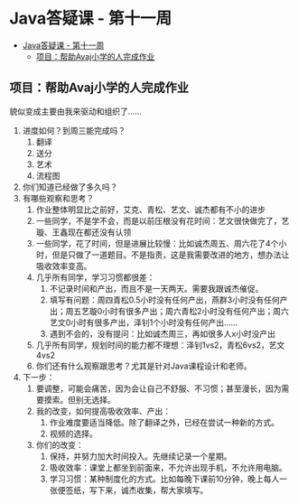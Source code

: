 # Java答疑课 - 第十一周

- [Java答疑课 - 第十一周](#java%E7%AD%94%E7%96%91%E8%AF%BE---%E7%AC%AC%E5%8D%81%E4%B8%80%E5%91%A8)
  - [项目：帮助Avaj小学的人完成作业](#%E9%A1%B9%E7%9B%AE%E5%B8%AE%E5%8A%A9avaj%E5%B0%8F%E5%AD%A6%E7%9A%84%E4%BA%BA%E5%AE%8C%E6%88%90%E4%BD%9C%E4%B8%9A)

## 项目：帮助Avaj小学的人完成作业

貌似变成主要由我来驱动和组织了……

1. 进度如何？到周三能完成吗？
   1. 翻译
   2. 送分
   3. 艺术
   4. 流程图
2. 你们知道已经做了多久吗？
3. 有哪些观察和思考？
   1. 作业整体明显比之前好，艾克、青松、艺文、诚杰都有不小的进步
   2. 一些同学，不是学不会，而是以前压根没有花时间：艺文很快做完了，艺璇、王鑫现在都还没有认领
   3. 一些同学，花了时间，但是进展比较慢：比如诚杰周五、周六花了4个小时，但是只做了一道题目。不是指责，这是我需要改进的地方，想办法让吸收效率变高。
   4. 几乎所有同学，学习习惯都很差：
      1. 不记录时间和产出，而且不是一天两天。需要我跟诚杰催促。
      2. 填写有问题：周四青松0.5小时没有任何产出，燕群3小时没有任何产出；周五艺璇0小时有很多产出；周六青松2小时没有任何产出；周六艺文0小时有很多产出，泽钊1个小时没有任何产出……
      3. 遇到不会的，没有提问：比如诚杰周三，再如很多人x小时没产出
   5. 几乎所有同学，规划时间的能力都不理想：泽钊1vs2，青松6vs2，艺文4vs2
   6. 你们还有什么观察跟思考？尤其是针对Java课程设计和老师。
4. 下一步：
   1. 要调整，可能会痛苦，因为会让自己不舒服、不习惯；甚至漫长，因为需要摸索。但别无选择。
   2. 我的改变，如何提高吸收效率、产出：
      1. 作业难度要适当降低。除了翻译之外，已经在尝试一种新的方式。
      2. 视频的选择。
   3. 你们的改变：
      1. 保持，并努力加大时间投入。先继续记录一个星期。
      2. 吸收效率：课堂上都坐到前面来，不允许出现手机，不允许用电脑。
      3. 学习习惯：某种制度化的方式。比如每晚下课前10分钟，晚上每人一张便签纸，写下来，诚杰收集，帮大家填写。